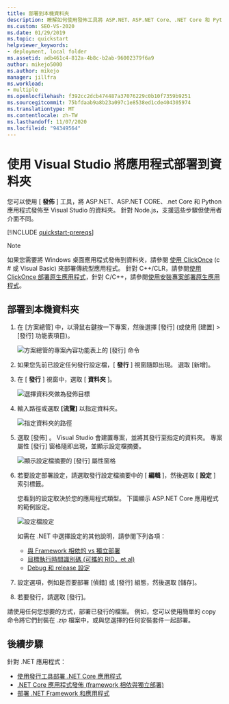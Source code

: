```yaml
---
title: 部署到本機資料夾
description: 瞭解如何使用發佈工具將 ASP.NET、ASP.NET Core、.NET Core 和 Python 應用程式發佈至 Visual Studio 的資料夾。
ms.custom: SEO-VS-2020
ms.date: 01/29/2019
ms.topic: quickstart
helpviewer_keywords:
- deployment, local folder
ms.assetid: adb461c4-812a-4b8c-b2ab-96002379f6a9
author: mikejo5000
ms.author: mikejo
manager: jillfra
ms.workload:
- multiple
ms.openlocfilehash: f392cc2dcb474487a37076229c0b10f7359b9251
ms.sourcegitcommit: 75bfdaab9a8b23a097c1e8538ed1cde404305974
ms.translationtype: MT
ms.contentlocale: zh-TW
ms.lasthandoff: 11/07/2020
ms.locfileid: "94349564"
---
```

# <a name="deploy-an-app-to-a-folder-using-visual-studio"></a>使用 Visual Studio 將應用程式部署到資料夾

您可以使用 [ **發佈** ] 工具，將 ASP.NET、ASP.NET CORE、.net Core 和 Python 應用程式發佈至 Visual Studio 的資料夾。 針對 Node.js，支援這些步驟但使用者介面不同。

[!INCLUDE [quickstart-prereqs](includes/quickstart-prereqs.md)]

> [!NOTE]
> 如果您需要將 Windows 桌面應用程式發佈到資料夾，請參閱 [使用 ClickOnce](how-to-publish-a-clickonce-application-using-the-publish-wizard.md) (c # 或 Visual Basic) 來部署傳統型應用程式。 針對 C++/CLR，請參閱[使用 ClickOnce 部署原生應用程式](/cpp/windows/clickonce-deployment-for-visual-cpp-applications)，針對 C/C++，請參閱[使用安裝專案部署原生應用程式](/cpp/windows/walkthrough-deploying-a-visual-cpp-application-by-using-a-setup-project)。

## <a name="deploy-to-a-local-folder"></a>部署到本機資料夾

1. 在 [方案總管] 中，以滑鼠右鍵按一下專案，然後選擇 [發行] (或使用 [建置] > [發行] 功能表項目)。

    ![方案總管的專案內容功能表上的 [發行] 命令](../deployment/media/quickstart-publish.png "選擇 [發行]")

1. 如果您先前已設定任何發行設定檔，[ **發行** ] 視窗隨即出現。 選取 [新增]。

1. 在 [ **發行** ] 視窗中，選取 [ **資料夾** ]。

    ![選擇資料夾做為發佈目標](../deployment/media/quickstart-publish-folder-new.png "選擇資料夾")

1. 輸入路徑或選取 **[流覽]** 以指定資料夾。

    ![指定資料夾的路徑](../deployment/media/quickstart-publish-folder-path.png "選擇資料夾")

1. 選取 [發佈]  。 Visual Studio 會建置專案，並將其發行至指定的資料夾。 專案屬性 [發行] 窗格隨即出現，並顯示設定檔摘要。

    ![顯示設定檔摘要的 [發行] 屬性窗格](../deployment/media/quickstart-publish-folder-summary.png)

1. 若要設定部署設定，請選取發行設定檔摘要中的 [ **編輯** ]，然後選取 [ **設定** ] 索引標籤。

   您看到的設定取決於您的應用程式類型。 下圖顯示 ASP.NET Core 應用程式的範例設定。

    ![設定檔設定](../deployment/media/quickstart-profile-settings.png "設定檔設定")

    如需在 .NET 中選擇設定的其他說明，請參閱下列各項：

    - [與 Framework 相依的 vs 獨立部署](/dotnet/core/deploying/)
    - [目標執行時間識別碼 (可攜的 RID，et al) ](/dotnet/core/rid-catalog)
    - [Debug 和 release 設定](../ide/understanding-build-configurations.md)

1. 設定選項，例如是否要部署 [偵錯] 或 [發行] 組態，然後選取 [儲存]。

1. 若要發行，請選取 [發行]。

請使用任何您想要的方式，部署已發行的檔案。 例如，您可以使用簡單的 copy 命令將它們封裝在 *.zip* 檔案中，或與您選擇的任何安裝套件一起部署。

## <a name="next-steps"></a>後續步驟

針對 .NET 應用程式：

- [使用發行工具部署 .NET Core 應用程式](/dotnet/core/deploying/deploy-with-vs)
- [.NET Core 應用程式發佈 (framework 相依與獨立部署) ](/dotnet/core/deploying/)
- [部署 .NET Framework 和應用程式](/dotnet/framework/deployment/)
